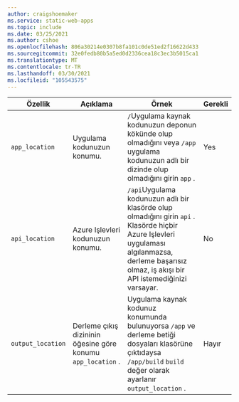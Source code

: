 ```yaml
---
author: craigshoemaker
ms.service: static-web-apps
ms.topic: include
ms.date: 03/25/2021
ms.author: cshoe
ms.openlocfilehash: 806a30214e0307b8fa101c0de51ed2f16622d433
ms.sourcegitcommit: 32e0fedb80b5a5ed0d2336cea18c3ec3b5015ca1
ms.translationtype: MT
ms.contentlocale: tr-TR
ms.lasthandoff: 03/30/2021
ms.locfileid: "105543575"
---
```

| Özellik | Açıklama | Örnek | Gerekli |
|---|---|---|---|
| `app_location` | Uygulama kodunuzun konumu. | `/`Uygulama kaynak kodunuzun deponun kökünde olup olmadığını veya `/app` uygulama kodunuzun adlı bir dizinde olup olmadığını girin `app` . | Yes |
| `api_location` | Azure Işlevleri kodunuzun konumu. | `/api`Uygulama kodunuzun adlı bir klasörde olup olmadığını girin `api` . Klasörde hiçbir Azure Işlevleri uygulaması algılanmazsa, derleme başarısız olmaz, iş akışı bir API istemediğinizi varsayar. | No |
| `output_location` | Derleme çıkış dizininin öğesine göre konumu `app_location` . | Uygulama kaynak kodunuz konumunda bulunuyorsa `/app` ve derleme betiği dosyaları klasörüne çıktıdaysa `/app/build` `build` değer olarak ayarlanır `output_location` . | Hayır |